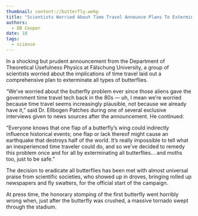 ```yaml
---
thumbnail: content://butterfly.webp
title: "Scientists Worried About Time Travel Announce Plans To Exterminate All Butterflies"
authors:
  - DB Cooper
date: 18
tags:
  - science
---
```


In a shocking but prudent announcement from the Department of Theoretical Usefulness Physics at Fälschung University, a group of scientists worried about the implications of time travel laid out a comprehensive plan to exterminate all types of butterflies.

“We’ve worried about the butterfly problem ever since those aliens gave the government time travel tech back in the 80s — uh, I mean we’re worried because time travel seems increasingly plausible, not because we already have it,” said Dr. Ellbogen Patches during one of several exclusive interviews given to news sources after the announcement. He continued:

“Everyone knows that one flap of a butterfly’s wing could indirectly influence historical events; one flap or lack thereof might cause an earthquake that destroys half of the world. It’s really impossible to tell what an inexperienced time traveler could do, and so we’ve decided to remedy this problem once and for all by exterminating all butterflies... and moths too, just to be safe.”

The decision to eradicate all butterflies has been met with almost universal praise from scientific societies, who showed up in droves, bringing rolled up newspapers and fly swatters, for the official start of the campaign.

At press time, the honorary stomping of the first butterfly went horribly wrong when, just after the butterfly was crushed, a massive tornado swept through the stadium.
